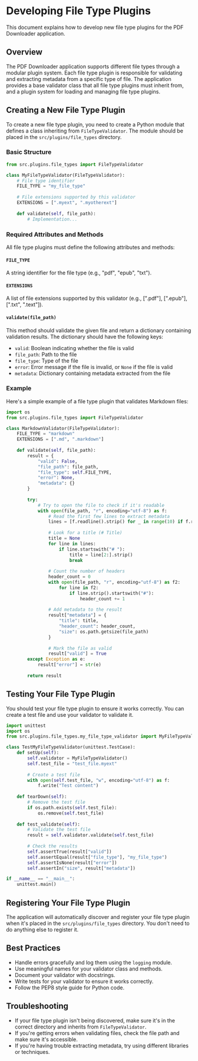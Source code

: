 # Developing File Type Plugins

This document explains how to develop new file type plugins for the PDF Downloader application.

## Overview

The PDF Downloader application supports different file types through a modular plugin system. Each file type plugin is responsible for validating and extracting metadata from a specific type of file. The application provides a base validator class that all file type plugins must inherit from, and a plugin system for loading and managing file type plugins.

## Creating a New File Type Plugin

To create a new file type plugin, you need to create a Python module that defines a class inheriting from `FileTypeValidator`. The module should be placed in the `src/plugins/file_types` directory.

### Basic Structure

```python
from src.plugins.file_types import FileTypeValidator

class MyFileTypeValidator(FileTypeValidator):
    # File type identifier
    FILE_TYPE = "my_file_type"
    
    # File extensions supported by this validator
    EXTENSIONS = [".myext", ".myotherext"]
    
    def validate(self, file_path):
        # Implementation...
```

### Required Attributes and Methods

All file type plugins must define the following attributes and methods:

#### `FILE_TYPE`

A string identifier for the file type (e.g., "pdf", "epub", "txt").

#### `EXTENSIONS`

A list of file extensions supported by this validator (e.g., [".pdf"], [".epub"], [".txt", ".text"]).

#### `validate(file_path)`

This method should validate the given file and return a dictionary containing validation results. The dictionary should have the following keys:

- `valid`: Boolean indicating whether the file is valid
- `file_path`: Path to the file
- `file_type`: Type of the file
- `error`: Error message if the file is invalid, or `None` if the file is valid
- `metadata`: Dictionary containing metadata extracted from the file

### Example

Here's a simple example of a file type plugin that validates Markdown files:

```python
import os
from src.plugins.file_types import FileTypeValidator

class MarkdownValidator(FileTypeValidator):
    FILE_TYPE = "markdown"
    EXTENSIONS = [".md", ".markdown"]
    
    def validate(self, file_path):
        result = {
            "valid": False,
            "file_path": file_path,
            "file_type": self.FILE_TYPE,
            "error": None,
            "metadata": {}
        }
        
        try:
            # Try to open the file to check if it's readable
            with open(file_path, "r", encoding="utf-8") as f:
                # Read the first few lines to extract metadata
                lines = [f.readline().strip() for _ in range(10) if f.readline()]
                
                # Look for a title (# Title)
                title = None
                for line in lines:
                    if line.startswith("# "):
                        title = line[2:].strip()
                        break
                
                # Count the number of headers
                header_count = 0
                with open(file_path, "r", encoding="utf-8") as f2:
                    for line in f2:
                        if line.strip().startswith("#"):
                            header_count += 1
                
                # Add metadata to the result
                result["metadata"] = {
                    "title": title,
                    "header_count": header_count,
                    "size": os.path.getsize(file_path)
                }
                
                # Mark the file as valid
                result["valid"] = True
        except Exception as e:
            result["error"] = str(e)
        
        return result
```

## Testing Your File Type Plugin

You should test your file type plugin to ensure it works correctly. You can create a test file and use your validator to validate it.

```python
import unittest
import os
from src.plugins.file_types.my_file_type_validator import MyFileTypeValidator

class TestMyFileTypeValidator(unittest.TestCase):
    def setUp(self):
        self.validator = MyFileTypeValidator()
        self.test_file = "test_file.myext"
        
        # Create a test file
        with open(self.test_file, "w", encoding="utf-8") as f:
            f.write("Test content")
    
    def tearDown(self):
        # Remove the test file
        if os.path.exists(self.test_file):
            os.remove(self.test_file)
    
    def test_validate(self):
        # Validate the test file
        result = self.validator.validate(self.test_file)
        
        # Check the results
        self.assertTrue(result["valid"])
        self.assertEqual(result["file_type"], "my_file_type")
        self.assertIsNone(result["error"])
        self.assertIn("size", result["metadata"])

if __name__ == "__main__":
    unittest.main()
```

## Registering Your File Type Plugin

The application will automatically discover and register your file type plugin when it's placed in the `src/plugins/file_types` directory. You don't need to do anything else to register it.

## Best Practices

- Handle errors gracefully and log them using the `logging` module.
- Use meaningful names for your validator class and methods.
- Document your validator with docstrings.
- Write tests for your validator to ensure it works correctly.
- Follow the PEP8 style guide for Python code.

## Troubleshooting

- If your file type plugin isn't being discovered, make sure it's in the correct directory and inherits from `FileTypeValidator`.
- If you're getting errors when validating files, check the file path and make sure it's accessible.
- If you're having trouble extracting metadata, try using different libraries or techniques.